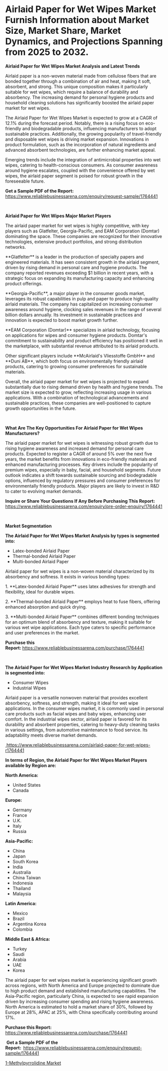<p><h1>Airlaid Paper for Wet Wipes Market Furnish Information about Market Size, Market Share, Market Dynamics, and Projections Spanning from 2025 to 2032.</h1></p><p><strong>Airlaid Paper for Wet Wipes Market Analysis and Latest Trends</strong></p>
<p><p>Airlaid paper is a non-woven material made from cellulose fibers that are bonded together through a combination of air and heat, making it soft, absorbent, and strong. This unique composition makes it particularly suitable for wet wipes, which require a balance of durability and absorbency. The increasing demand for personal hygiene products and household cleaning solutions has significantly boosted the airlaid paper market for wet wipes.</p><p>The Airlaid Paper for Wet Wipes Market is expected to grow at a CAGR of 12.1% during the forecast period. Notably, there is a rising focus on eco-friendly and biodegradable products, influencing manufacturers to adopt sustainable practices. Additionally, the growing popularity of travel-friendly and disposable wet wipes is driving market expansion. Innovations in product formulation, such as the incorporation of natural ingredients and advanced absorbent technologies, are further enhancing market appeal.</p><p>Emerging trends include the integration of antimicrobial properties into wet wipes, catering to health-conscious consumers. As consumer awareness around hygiene escalates, coupled with the convenience offered by wet wipes, the airlaid paper segment is poised for robust growth in the foreseeable future.</p></p>
<p><strong>Get a Sample PDF of the Report:&nbsp;</strong> <a href="https://www.reliablebusinessarena.com/enquiry/request-sample/1764441?utm_campaign=3270&utm_medium=2&utm_source=Github&utm_content=ia&utm_term=03042025&utm_id=airlaid-paper-for-wet-wipes">https://www.reliablebusinessarena.com/enquiry/request-sample/1764441</a></p>
<p>&nbsp;</p>
<p><strong>Airlaid Paper for Wet Wipes Major Market Players</strong></p>
<p><p>The airlaid paper market for wet wipes is highly competitive, with key players such as Glatfelter, Georgia-Pacific, and EAM Corporation (Domtar) dominating the space. These companies are recognized for their innovative technologies, extensive product portfolios, and strong distribution networks.</p><p>**Glatfelter** is a leader in the production of specialty papers and engineered materials. It has seen consistent growth in the airlaid segment, driven by rising demand in personal care and hygiene products. The company reported revenues exceeding $1 billion in recent years, with a strategic focus on expanding its manufacturing capacity and enhancing product offerings.</p><p>**Georgia-Pacific**, a major player in the consumer goods market, leverages its robust capabilities in pulp and paper to produce high-quality airlaid materials. The company has capitalized on increasing consumer awareness around hygiene, clocking sales revenues in the range of several billion dollars annually. Its investment in sustainable practices and innovation is expected to boost market growth further.</p><p>**EAM Corporation (Domtar)** specializes in airlaid technology, focusing on applications for wipes and consumer hygiene products. Domtar's commitment to sustainability and product efficiency has positioned it well in the marketplace, with substantial revenue attributed to its airlaid products.</p><p>Other significant players include **McAirlaid's Vliesstoffe GmbH** and **Duni AB**, which both focus on environmentally friendly airlaid products, catering to growing consumer preferences for sustainable materials.</p><p>Overall, the airlaid paper market for wet wipes is projected to expand substantially due to rising demand driven by health and hygiene trends. The market size is expected to grow, reflecting increasing usage in various applications. With a combination of technological advancements and sustainable practices, these companies are well-positioned to capture growth opportunities in the future.</p></p>
<p>&nbsp;</p>
<p><strong>What Are The Key Opportunities For Airlaid Paper for Wet Wipes Manufacturers?</strong></p>
<p><p>The airlaid paper market for wet wipes is witnessing robust growth due to rising hygiene awareness and increased demand for personal care products. Expected to register a CAGR of around 5% over the next five years, the market benefits from innovations in eco-friendly materials and enhanced manufacturing processes. Key drivers include the popularity of premium wipes, especially in baby, facial, and household segments. Future outlook indicates a shift towards sustainable sourcing and biodegradable options, influenced by regulatory pressures and consumer preferences for environmentally friendly products. Major players are likely to invest in R&D to cater to evolving market demands.</p></p>
<p><strong>Inquire or Share Your Questions If Any Before Purchasing This Report:</strong> <a href="https://www.reliablebusinessarena.com/enquiry/pre-order-enquiry/1764441?utm_campaign=3270&utm_medium=2&utm_source=Github&utm_content=ia&utm_term=03042025&utm_id=airlaid-paper-for-wet-wipes">https://www.reliablebusinessarena.com/enquiry/pre-order-enquiry/1764441</a></p>
<p>&nbsp;</p>
<p><strong>Market Segmentation</strong></p>
<p><strong>The Airlaid Paper for Wet Wipes Market Analysis by types is segmented into:</strong></p>
<p><ul><li>Latex-bonded Airlaid Paper</li><li>Thermal-bonded Airlaid Paper</li><li>Multi-bonded Airlaid Paper</li></ul></p>
<p><p>Airlaid paper for wet wipes is a non-woven material characterized by its absorbency and softness. It exists in various bonding types: </p><p>1. **Latex-bonded Airlaid Paper** uses latex adhesives for strength and flexibility, ideal for durable wipes.  </p><p>2. **Thermal-bonded Airlaid Paper** employs heat to fuse fibers, offering enhanced absorption and quick drying.  </p><p>3. **Multi-bonded Airlaid Paper** combines different bonding techniques for an optimum blend of absorbency and texture, making it suitable for various wet wipe applications. Each type caters to specific performance and user preferences in the market.</p></p>
<p><strong>Purchase this Report:&nbsp;</strong><a href="https://www.reliablebusinessarena.com/purchase/1764441?utm_campaign=3270&utm_medium=2&utm_source=Github&utm_content=ia&utm_term=03042025&utm_id=airlaid-paper-for-wet-wipes">https://www.reliablebusinessarena.com/purchase/1764441</a></p>
<p>&nbsp;</p>
<p><strong>The Airlaid Paper for Wet Wipes Market Industry Research by Application is segmented into:</strong></p>
<p><ul><li>Consumer Wipes</li><li>Industrial Wipes</li></ul></p>
<p><p>Airlaid paper is a versatile nonwoven material that provides excellent absorbency, softness, and strength, making it ideal for wet wipe applications. In the consumer wipes market, it is commonly used in personal care products such as facial wipes and baby wipes, enhancing user comfort. In the industrial wipes sector, airlaid paper is favored for its durability and absorbent properties, catering to heavy-duty cleaning tasks in various settings, from automotive maintenance to food service. Its adaptability meets diverse market demands.</p></p>
<p><a href="https://www.reliablebusinessarena.com/airlaid-paper-for-wet-wipes-r1764441?utm_campaign=3270&utm_medium=2&utm_source=Github&utm_content=ia&utm_term=03042025&utm_id=airlaid-paper-for-wet-wipes">&nbsp;https://www.reliablebusinessarena.com/airlaid-paper-for-wet-wipes-r1764441</a></p>
<p><strong>In terms of Region, the Airlaid Paper for Wet Wipes Market Players available by Region are:</strong></p>
<p>
    <p> <strong> North America: </strong>
        <ul>
            <li>United States</li>
            <li>Canada</li>
        </ul>
        </p> 
    <p> <strong> Europe: </strong>
        <ul>
            <li>Germany</li>
            <li>France</li>
            <li>U.K.</li>
            <li>Italy</li>
            <li>Russia</li>
        </ul>
        </p> 
    <p> <strong> Asia-Pacific: </strong>
        <ul>
            <li>China</li>
            <li>Japan</li>
            <li>South Korea</li>
            <li>India</li>
            <li>Australia</li>
            <li>China Taiwan</li>
            <li>Indonesia</li>
            <li>Thailand</li>
            <li>Malaysia</li>
        </ul>
        </p> 
    <p> <strong> Latin America: </strong>
        <ul>
            <li>Mexico</li>
            <li>Brazil</li>
            <li>Argentina Korea</li>
            <li>Colombia</li>
        </ul>
        </p> 
    <p> <strong> Middle East & Africa: </strong>
        <ul>
            <li>Turkey</li>
            <li>Saudi</li>
            <li>Arabia</li>
            <li>UAE</li>
            <li>Korea</li>
        </ul>
    </p>
    </p>
<p><p>The airlaid paper for wet wipes market is experiencing significant growth across regions, with North America and Europe projected to dominate due to high product demand and established manufacturing capabilities. The Asia-Pacific region, particularly China, is expected to see rapid expansion driven by increasing consumer spending and rising hygiene awareness. North America is estimated to hold a market share of 30%, followed by Europe at 28%, APAC at 25%, with China specifically contributing around 17%.</p></p>
<p><strong>Purchase this Report: </strong><a href="https://www.reliablebusinessarena.com/purchase/1764441?utm_campaign=3270&utm_medium=2&utm_source=Github&utm_content=ia&utm_term=03042025&utm_id=airlaid-paper-for-wet-wipes">https://www.reliablebusinessarena.com/purchase/1764441</a></p>
<p>&nbsp;<strong>Get a Sample PDF of the Report:&nbsp;&nbsp;</strong><a href="https://www.reliablebusinessarena.com/enquiry/request-sample/1764441?utm_campaign=3270&utm_medium=2&utm_source=Github&utm_content=ia&utm_term=03042025&utm_id=airlaid-paper-for-wet-wipes">https://www.reliablebusinessarena.com/enquiry/request-sample/1764441</a></p>
<p><strong></strong></p>
<p><p><a href="https://github.com/daemluari/Market-Research-Report-List-1/blob/main/1-methylpyrrolidine-market.md?utm_campaign=3270&utm_medium=2&utm_source=Github&utm_content=ia&utm_term=03042025&utm_id=airlaid-paper-for-wet-wipes">1-Methylpyrrolidine Market</a></p></p>